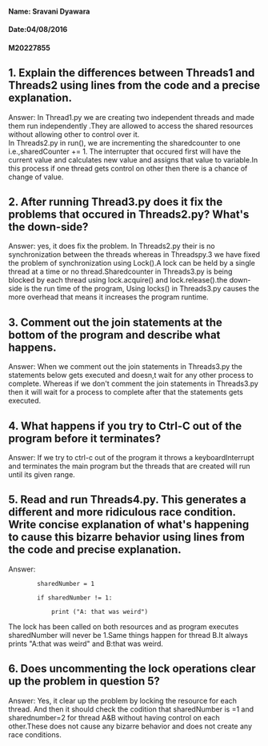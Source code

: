 #### Name: Sravani Dyawara
#### Date:04/08/2016
#### M20227855

## 1. Explain the differences between Threads1 and Threads2 using lines from the code and a precise explanation.
Answer: In Thread1.py we are creating two independent threads and made them run independently .They are allowed to access the shared resources without allowing other to control over it.  
In Threads2.py in run(), we are incrementing the sharedcounter to one i.e.,sharedCounter += 1. The interrupter that occured first will have the current value and calculates new value and assigns that value to variable.In this process if one thread gets control on other then there is a chance of change of value.

## 2. After running Thread3.py does it fix the problems that occured in Threads2.py? What's the down-side?
Answer: yes, it does fix the problem. In Threads2.py their is no synchronization between the threads whereas in Threadspy.3 we have fixed the problem of synchronization using Lock().A lock can be held by a single thread at a time or no thread.Sharedcounter in Threads3.py is being blocked by each thread using lock.acquire() and lock.release().the down-side is the run time of the program, Using locks() in Threads3.py causes the more overhead that means it increases the program runtime.

## 3. Comment out the join statements at the bottom of the program and describe what happens.
Answer: When we comment out the join statements in Threads3.py the statements below gets executed and doesn,t wait for any other process to complete. Whereas if we don't comment the join statements in Threads3.py then it will wait for a process to complete after that the statements gets executed.

## 4. What happens if you try to Ctrl-C out of the program before it terminates?
Answer: If we try to ctrl-c out of the program it throws a keyboardInterrupt and terminates the main program but the threads that are created will run until its given range. 

## 5. Read and run Threads4.py. This generates a different and more ridiculous race condition. Write concise explanation of what's happening to cause this bizarre behavior using lines from the code and precise explanation.
Answer: 
            
            sharedNumber = 1
            
            if sharedNumber != 1:
            
                print ("A: that was weird")

The lock has been called on both resources and as program executes sharedNumber will never be 1.Same things happen for thread B.It always prints "A:that was weird" and B:that was weird.

## 6. Does uncommenting the lock operations clear up the problem in question 5?
Answer: Yes, it clear up the problem by locking the resource for each thread. And then it should check the codition that sharedNumber is =1 and sharednumber=2 for thread A&B without having control on each other.These does not cause any bizarre behavior and does not create any race conditions. 
